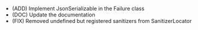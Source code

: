 - (ADD) Implement JsonSerializable in the Failure class
- (DOC) Update the documentation
- (FIX) Removed undefined but registered sanitizers from SanitizerLocator
